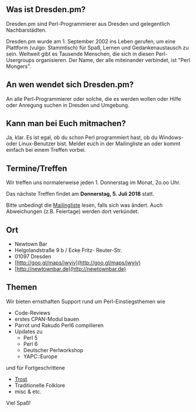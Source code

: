 ## [<span aria-hidden="true" class="octicon octicon-link"></span>](#was-ist-dresdenpm)Was ist Dresden.pm?

Dresden.pm sind Perl-Programmierer aus Dresden und gelegentlich Nachbarstädten.

Dresden.pm wurde am 1\. September 2002 ins Leben gerufen, um eine Plattform (vulgo: Stammtisch) für Spaß, Lernen und Gedankenaustausch zu sein. Weltweit gibt es Tausende Menschen, die sich in diesen Perl-Usergroups organisieren. Der Name, der alle miteinander verbindet, ist "Perl Mongers".

## [<span aria-hidden="true" class="octicon octicon-link"></span>](#an-wen-wendet-sich-dresdenpm)An wen wendet sich Dresden.pm?

An alle Perl-Programmierer oder solche, die es werden wollen oder Hilfe oder Anregung suchen in Dresden und Umgebung.

## [<span aria-hidden="true" class="octicon octicon-link"></span>](#kann-man-bei-euch-mitmachen)Kann man bei Euch mitmachen?

Ja, klar. Es ist egal, ob du schon Perl programmiert hast, ob du Windows- oder Linux-Benutzer bist. Meldet euch in der Mailingliste an oder kommt einfach bei einem Treffen vorbei.

## [<span aria-hidden="true" class="octicon octicon-link"></span>](#terminetreffen)Termine/Treffen

Wir treffen uns normalerweise jeden 1\. Donnerstag im Monat, 2o.oo Uhr.

Das nächste Treffen findet am **Donnerstag, 5. Juli 2018** statt.

Bitte unbedingt die [Mailingliste](http://mail.pm.org/pipermail/dresden-pm/) lesen, falls sich was ändert. Auch Abweichungen (z.B. Feiertage) werden dort verkündet.

## [<span aria-hidden="true" class="octicon octicon-link"></span>](#ort)Ort

*   Newtown Bar
*   Helgolandstraße 9 b / Ecke Fritz- Reuter-Str.
*   01097 Dresden
*   [http://goo.gl/maps/jwyiv](http://goo.gl/maps/jwyiv)
*   [http://newtownbar.de](http://newtownbar.de)

## [<span aria-hidden="true" class="octicon octicon-link"></span>](#themen)Themen

Wir bieten ernsthaften Support rund um Perl-Einstiegsthemen wie

*   Code-Reviews
*   erstes CPAN-Modul bauen
*   Parrot und Rakudo Perl6 compilieren
*   Updates zu
    *   Perl 5
    *   Perl 6
    *   Deutscher Perlworkshop
    *   YAPC::Europe

und für Fortgeschrittene

*   [Trost](/affe.html)
*   Traditionelle Folklore
*   misc & etc.

Viel Spaß!

